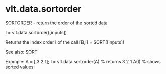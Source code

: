 # vlt.data.sortorder

  SORTORDER - return the order of the sorted data
 
  I = vlt.data.sortorder([inputs])
 
  Returns the index order I of the call 
    [B,I] = SORT([inputs])
 
  See also: SORT
 
  Example:
    A = [ 3 2 1];
    I = vlt.data.sortorder(A) % returns 3 2 1
    A(I) % shows sorted values
